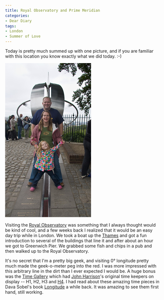 ```yaml
---
title: Royal Observatory and Prime Meridian
categories:
- Dear Diary
tags:
- London
- Summer of Love
---
```


Today is pretty much summed up with one picture, and if you are familiar with this location you know exactly what we did today. :-)

![20080825-183731-5067.jpg](/assets/posts/2008/20080825-183731-5067.jpg)

Visiting the [Royal Observatory](http://www.rog.nmm.ac.uk/) was something that I always thought would be kind of cool, and a few weeks back I realized that it would be an easy day trip while in London. We took a boat up the [Thames](http://en.wikipedia.org/wiki/River_Thames) and got a fun introduction to several of the buildings that line it and after about an hour we got to Greenwich Pier. We grabbed some fish and chips in a pub and then walked up to the Royal Observatory.

It's no secret that I'm a pretty big geek, and visiting 0° longitude pretty much made the geek-o-meter peg into the red. I was more impressed with this arbitrary line in the dirt than I ever expected I would be. A huge bonus was the [Time Gallery](http://www.nmm.ac.uk/server/show/ConWebDoc.20428) which had [John Harrison](http://en.wikipedia.org/wiki/John_Harrison)'s original time keepers on display -- H1, H2, H3 and [H4](http://www.jmr.nmm.ac.uk/server.php?show=conMediaFile.10777&navId=890&PHPSESSID=1edb8d47cb9eb907c2b31e1ef586d181). I had read about these amazing time pieces in Dava Sobel's book [Longitude](http://www.amazon.com/dp/0140258795/?tag=thingelstad-20) a while back. It was amazing to see them first hand, still working.
